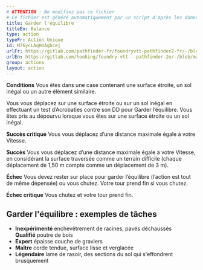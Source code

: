 ```yaml
---
# ATTENTION : Ne modifiez pas ce fichier
# Ce fichier est généré automatiquement par un script d'après les données du module Foundry VTT officiel et de sa traduction
title: Garder l'équilibre
titleEn: Balance
type: action
typeFr: Action Unique
id: M76ycLAqHoAgbcej
urlFr: https://gitlab.com/pathfinder-fr/foundryvtt-pathfinder2-fr/-/blob/master/data/actions/M76ycLAqHoAgbcej.htm
urlEn: https://gitlab.com/hooking/foundry-vtt---pathfinder-2e/-/blob/master/packs/data/actions.db/balance.json
group: actions
layout: action
---
```

**Conditions** Vous êtes dans une case contenant une surface étroite, un sol inégal ou un autre élément similaire.

Vous vous déplacez sur une surface étroite ou sur un sol inégal en effectuant un test d’Acrobaties contre son DD pour Garder l’équilibre. Vous êtes pris au dépourvu lorsque vous êtes sur une surface étroite ou un sol inégal.

**Succès critique** Vous vous déplacez d’une distance maximale égale à votre Vitesse.

**Succès** Vous vous déplacez d’une distance maximale égale à votre Vitesse, en considérant la surface traversée comme un terrain difficile (chaque déplacement de 1,50 m compte comme un déplacement de 3 m).

**Échec** Vous devez rester sur place pour garder l’équilibre (l’action est tout de même dépensée) ou vous chutez. Votre tour prend fin si vous chutez.

**Échec critique** Vous chutez et votre tour prend fin.

 

## Garder l'équilibre : exemples de tâches

- **Inexpérimenté** enchevêtrement de racines, pavés déchaussés<br>**Qualifié** poutre de bois
- **Expert** épaisse couche de graviers
- **Maître** corde tendue, surface lisse et verglacée
- **Légendaire** lame de rasoir, des sections du sol qui s'effondrent brusquement

